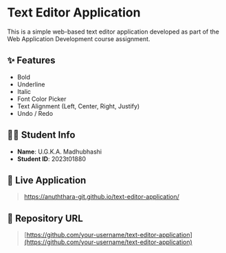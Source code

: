 # Text Editor Application

This is a simple web-based text editor application developed as part of the Web Application Development course assignment.

## ✨ Features

- Bold
- Underline
- Italic
- Font Color Picker
- Text Alignment (Left, Center, Right, Justify)
- Undo / Redo


## 👩‍💻 Student Info

- **Name**: U.G.K.A. Madhubhashi  
- **Student ID**: 2023t01880

## 🔗 Live Application

> https://anuththara-git.github.io/text-editor-application/

## 📂 Repository URL

> [https://github.com/your-username/text-editor-application](https://github.com/your-username/text-editor-application)  

